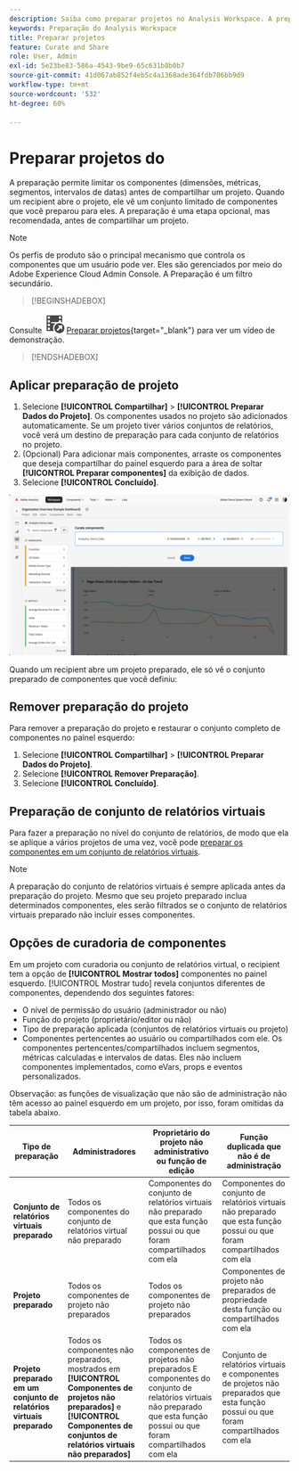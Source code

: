 ```yaml
---
description: Saiba como preparar projetos no Analysis Workspace. A preparação limita o acesso a componentes antes de compartilhar um projeto.
keywords: Preparação do Analysis Workspace
title: Preparar projetos
feature: Curate and Share
role: User, Admin
exl-id: 5e23be83-586a-4543-9be9-65c631b8b0b7
source-git-commit: 41d067ab852f4eb5c4a1368ade364fdb706bb9d9
workflow-type: tm+mt
source-wordcount: '532'
ht-degree: 60%

---
```


# Preparar projetos do

A preparação permite limitar os componentes (dimensões, métricas, segmentos, intervalos de datas) antes de compartilhar um projeto. Quando um recipient abre o projeto, ele vê um conjunto limitado de componentes que você preparou para eles. A preparação é uma etapa opcional, mas recomendada, antes de compartilhar um projeto.

>[!NOTE]
> Os perfis de produto são o principal mecanismo que controla os componentes que um usuário pode ver. Eles são gerenciados por meio do Adobe Experience Cloud Admin Console. A Preparação é um filtro secundário.


>[!BEGINSHADEBOX]

Consulte ![VideoCheckedOut](/help/assets/icons/VideoCheckedOut.svg) [Preparar projetos](https://video.tv.adobe.com/v/24711?quality=12&learn=on){target="_blank"} para ver um vídeo de demonstração.

>[!ENDSHADEBOX]


## Aplicar preparação de projeto

1. Selecione **[!UICONTROL Compartilhar]** > **[!UICONTROL Preparar Dados do Projeto]**.
Os componentes usados no projeto são adicionados automaticamente.
Se um projeto tiver vários conjuntos de relatórios, você verá um destino de preparação para cada conjunto de relatórios no projeto.
1. (Opcional) Para adicionar mais componentes, arraste os componentes que deseja compartilhar do painel esquerdo para a área de soltar **[!UICONTROL Preparar componentes]** da exibição de dados.
1. Selecione **[!UICONTROL Concluído]**.


![](assets/curation-field.png)

Quando um recipient abre um projeto preparado, ele só vê o conjunto preparado de componentes que você definiu:


## Remover preparação do projeto

Para remover a preparação do projeto e restaurar o conjunto completo de componentes no painel esquerdo:

1. Selecione **[!UICONTROL Compartilhar]** > **[!UICONTROL Preparar Dados do Projeto]**.
1. Selecione **[!UICONTROL Remover Preparação]**.
1. Selecione **[!UICONTROL Concluído]**.

## Preparação de conjunto de relatórios virtuais

Para fazer a preparação no nível do conjunto de relatórios, de modo que ela se aplique a vários projetos de uma vez, você pode [preparar os componentes em um conjunto de relatórios virtuais](https://experienceleague.adobe.com/en/docs/analytics/components/virtual-report-suites/vrs-components).

>[!NOTE]
>
> A preparação do conjunto de relatórios virtuais é sempre aplicada antes da preparação do projeto. Mesmo que seu projeto preparado inclua determinados componentes, eles serão filtrados se o conjunto de relatórios virtuais preparado não incluir esses componentes.
> 

## Opções de curadoria de componentes

Em um projeto com curadoria ou conjunto de relatórios virtual, o recipient tem a opção de **[!UICONTROL Mostrar todos]** componentes no painel esquerdo. [!UICONTROL Mostrar tudo] revela conjuntos diferentes de componentes, dependendo dos seguintes fatores:

* O nível de permissão do usuário (administrador ou não)
* Função do projeto (proprietário/editor ou não)
* Tipo de preparação aplicada (conjuntos de relatórios virtuais ou projeto)
* Componentes pertencentes ao usuário ou compartilhados com ele. Os componentes pertencentes/compartilhados incluem segmentos, métricas calculadas e intervalos de datas. Eles não incluem componentes implementados, como eVars, props e eventos personalizados.

Observação: as funções de visualização que não são de administração não têm acesso ao painel esquerdo em um projeto, por isso, foram omitidas da tabela abaixo.

| Tipo de preparação | Administradores | Proprietário do projeto não administrativo ou função de edição | Função duplicada que não é de administração |
|---|---|---|---|
| **Conjunto de relatórios virtuais preparado** | Todos os componentes do conjunto de relatórios virtual não preparado | Componentes do conjunto de relatórios virtuais não preparado que esta função possui ou que foram compartilhados com ela | Componentes do conjunto de relatórios virtuais não preparado que esta função possui ou que foram compartilhados com ela |
| **Projeto preparado** | Todos os componentes de projeto não preparados | Todos os componentes de projeto não preparados | Componentes de projeto não preparados de propriedade desta função ou compartilhados com ela |
| **Projeto preparado em um conjunto de relatórios virtuais preparado** | Todos os componentes não preparados, mostrados em **[!UICONTROL Componentes de projetos não preparados]** e **[!UICONTROL Componentes de conjuntos de relatórios virtuais não preparados]** | Todos os componentes de projetos não preparados E componentes do conjunto de relatórios virtuais não preparado que esta função possui ou que foram compartilhados com ela | Conjunto de relatórios virtuais e componentes de projetos não preparados que esta função possui ou que foram compartilhados com ela |

